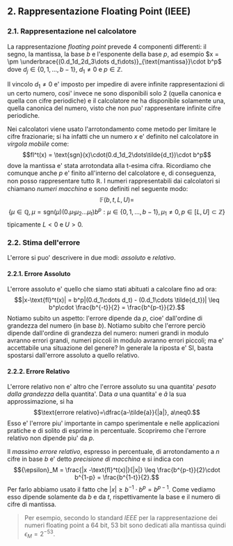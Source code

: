 
## 2. Rappresentazione Floating Point (IEEE)

### 2.1. Rappresentazione nel calcolatore
La rappresentazione *floating point* prevede 4 componenti differenti: il segno, la mantissa, la base $b$ e l'esponente della base $p$, ad esempio $x = \pm \underbrace{(0.d_1d_2d_3\dots d_t\dots)}_{\text{mantissa}}\cdot b^p$ dove $d_j \in \{0,1,\dots,b-1\}$, $d_1 \neq 0$ e $p\in \mathbb{Z}$.

Il vincolo $d_1 \neq 0$ e' imposto per impedire di avere infinite rappresentazioni di un certo numero, cosi' invece ne sono disponibili solo 2 (quella canonica e quella con cifre periodiche) e il calcolatore ne ha disponibile solamente una, quella canonica del numero, visto che non puo' rappresentare infinite cifre periodiche.

Nei calcolatori viene usato l'arrotondamento come metodo per limitare le cifre frazionarie; si ha infatti che un numero $x$ e' definito nel calcolatore in *virgola mobiile* come:
$$fl^t(x) = \text{sgn}(x)\cdot(0.d_1d_2\dots\tilde{d_t})\cdot b^p$$
dove la mantissa e' stata arrotondata alla t-esima cifra.
Ricordiamo che comunque anche $p$ e' finito all'interno del calcolatore e, di conseguenza, non posso rappresentare tutto $\mathbb{R}$.
I numeri rappresentabili dai calcolatori si chiamano *numeri macchina* e sono definiti nel seguente modo: 
$$\mathbb{F}(b,t,L,U) =$$
$$\big\{\mu \in \mathbb{Q} , \mu = \text{sgn}(\mu)(0.\mu_1\mu_2\dots\mu_t)b^p: \mu\in\{0,1,\dots,b-1\}, \mu_1\neq0, p\in[L,U]\subset \mathbb{Z}\big\}$$
tipicamente $L \lt 0$ e $U\gt0$.

### 2.2. Stima dell'errore

L'errore si puo' descrivere in due modi: *assoluto* e *relativo*.
#### 2.2.1. Errore Assoluto

L'errore assoluto e' quello che siamo stati abituati a calcolare fino ad ora:
$$|x-\text{fl}^t(x)| = b^p|(0.d_1\cdots d_t) - (0.d_1\cdots \tilde{d_t})| \leq b^p\cdot \frac{b^{-t}}{2} = \frac{b^{p-t}}{2}.$$
Notiamo subito un aspetto: l'errore dipende da $p$, cioe' dall'ordine di grandezza del numero (in base $b$).
Notiamo subito che l'errore perciò dipende dall'ordine di grandezza del numero: numeri grandi in modulo avranno errori grandi, numeri piccoli in modulo avranno errori piccoli; ma e' accettabile una situazione del genere? In generale la riposta e' SI, basta spostarsi dall'errore assoluto a quello relativo.

#### 2.2.2. Errore Relativo

L'errore relativo non e' altro che l'errore assoluto su una quantita' *pesato dalla grandezza* della quantita'.
Data $a$ una quantita' e $\tilde{a}$ la sua approssimazione, si ha
$$\text{errore relativo}=\dfrac{a-\tilde{a}}{|a|}, a\neq0.$$
Esso e' l'errore piu' importante in campo sperimentale e nelle applicazioni pratiche e di solito di esprime in percentuale. Scopriremo che l'errore relativo non dipende piu' da $p$.

Il *massimo errore relativo*, espresso in percentuale, di arrotondamento a $n$ cifre in base $b$ e' detto *precisione di macchina* e si indica con $${\epsilon}_M = \frac{|x -\text{fl}^t(x)|}{|x|} \leq \frac{b^{p-t}}{2}\cdot b^{1-p} = \frac{b^{1-t}}{2}.$$
Per farlo abbiamo usato il fatto che $|x|\geq b^{-1}\cdot b^p = b^{p-1}$.
Come vediamo esso dipende solamente da $b$ e da $t$, rispettivamente la base e il numero di cifre di mantissa.

>Per esempio, secondo lo standard *IEEE* per la rappresentazione dei numeri floating point a 64 bit, 53 bit sono dedicati alla mantissa quindi $\epsilon_M = 2^{-53}$.
